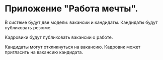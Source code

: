 # Приложение "Работа мечты".

В системе будут две модели: вакансии и кандидаты. Кандидаты будут публиковать резюме. 

Кадровики будут публиковать вакансии о работе.

Кандидаты могут откликнуться на вакансию. Кадровик может пригласить на вакансию кандидата.